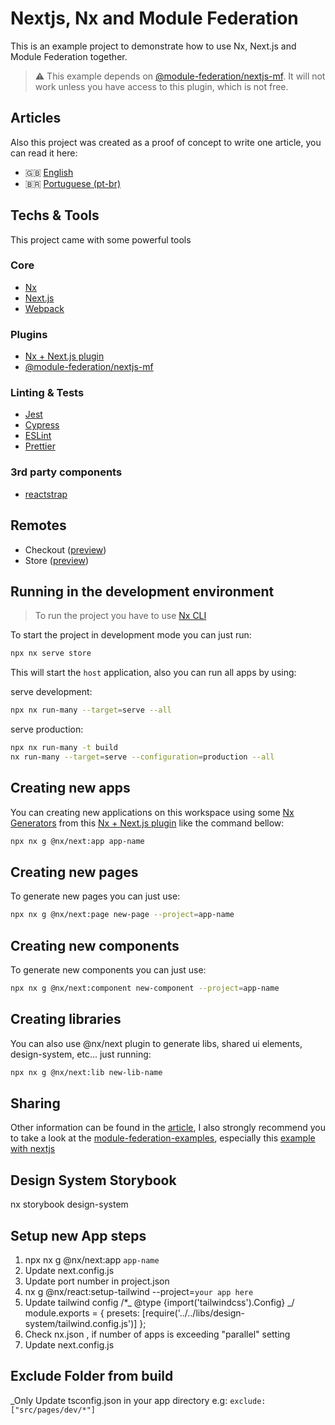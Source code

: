 # Nextjs, Nx and Module Federation

This is an example project to demonstrate how to use Nx, Next.js and Module Federation together.

> ⚠ This example depends on [@module-federation/nextjs-mf](https://app.privjs.com/package?pkg=@module-federation/nextjs-mf). It will not work unless you have access to this plugin, which is not free.

## Articles

Also this project was created as a proof of concept to write one article, you can read it here:

-   🇬🇧 [English](https://brunos3d.notion.site/Nx-Next-js-and-Module-Federation-EN-US-9c945124ddc246a8b8ca0b5a4a4343a7)
-   🇧🇷 [Portuguese (pt-br)](https://brunos3d.notion.site/Nx-Next-js-e-Module-Federation-PT-BR-7602efbb3b3c41468e961fac5a5b9605)

## Techs & Tools

This project came with some powerful tools

### Core

-   [Nx](https://nx.dev/)
-   [Next.js](https://nextjs.org/)
-   [Webpack](https://webpack.js.org/)

### Plugins

-   [Nx + Next.js plugin](https://nx.dev/packages/next)
-   [@module-federation/nextjs-mf](https://app.privjs.com/package?pkg=@module-federation/nextjs-mf)

### Linting & Tests

-   [Jest](https://jestjs.io/)
-   [Cypress](https://www.cypress.io/)
-   [ESLint](https://eslint.org/)
-   [Prettier](https://prettier.io/)

### 3rd party components

-   [reactstrap](https://reactstrap.github.io/)

## Remotes

-   Checkout ([preview](https://nextjs-nx-module-federation-checkout.vercel.app))
-   Store ([preview](https://nextjs-nx-module-federation-store.vercel.app))

## Running in the development environment

> To run the project you have to use [Nx CLI](https://nx.dev/using-nx/nx-cli)

To start the project in development mode you can just run:

```bash
npx nx serve store
```

This will start the `host` application, also you can run all apps by using:

serve development:

```bash
npx nx run-many --target=serve --all
```

serve production:

```bash
npx nx run-many -t build
nx run-many --target=serve --configuration=production --all
```

## Creating new apps

You can creating new applications on this workspace using some [Nx Generators](https://nx.dev/generators/using-generators) from this [Nx + Next.js plugin](https://nx.dev/packages/next) like the command bellow:

```bash
npx nx g @nx/next:app app-name
```

## Creating new pages

To generate new pages you can just use:

```bash
npx nx g @nx/next:page new-page --project=app-name
```

## Creating new components

To generate new components you can just use:

```bash
npx nx g @nx/next:component new-component --project=app-name
```

## Creating libraries

You can also use @nx/next plugin to generate libs, shared ui elements, design-system, etc... just running:

```bash
npx nx g @nx/next:lib new-lib-name
```

## Sharing

Other information can be found in the [article](#articles), I also strongly recommend you to take a look at the [module-federation-examples](https://github.com/module-federation/module-federation-examples), especially this [example with nextjs](https://github.com/module-federation/module-federation-examples/tree/master/nextjs)

## Design System Storybook

nx storybook design-system

## Setup new App steps

1. npx nx g @nx/next:app `app-name`
2. Update next.config.js
3. Update port number in project.json
4. nx g @nx/react:setup-tailwind --project=`your app here`
5. Update tailwind config
   /\*_ @type {import('tailwindcss').Config} _/
   module.exports = {
   presets: [require('../../libs/design-system/tailwind.config.js')]
   };
6. Check nx.json , if number of apps is exceeding "parallel" setting
7. Update next.config.js

## Exclude Folder from build

\_Only Update tsconfig.json in your app directory
e.g: `exclude: ["src/pages/dev/*"]`
